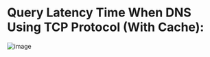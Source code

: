 # Query Latency Time When DNS Using TCP Protocol (With Cache):

![image](https://github.com/gawhale-ashwini/Security-Project/assets/149654320/de036e01-552e-4b72-a01d-2e9a8715bc2f)
